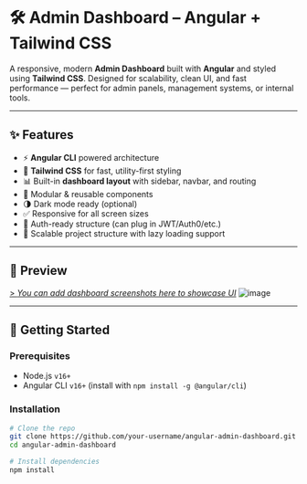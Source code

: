 # 🛠️ Admin Dashboard – Angular + Tailwind CSS

A responsive, modern **Admin Dashboard** built with **Angular** and styled using **Tailwind CSS**. Designed for scalability, clean UI, and fast performance — perfect for admin panels, management systems, or internal tools.

---

## ✨ Features

- ⚡ **Angular CLI** powered architecture
- 🎨 **Tailwind CSS** for fast, utility-first styling
- 📊 Built-in **dashboard layout** with sidebar, navbar, and routing
- 🧩 Modular & reusable components
- 🌗 Dark mode ready (optional)
- ✅ Responsive for all screen sizes
- 🔐 Auth-ready structure (can plug in JWT/Auth0/etc.)
- 🧱 Scalable project structure with lazy loading support

---

## 📸 Preview

[> _You can add dashboard screenshots here to showcase UI_](https://bookdev-angular.vercel.app/sport)
![image](https://github.com/user-attachments/assets/b8b9c4d1-72e3-4998-aa6d-dec36a526f0b)


---

## 🚀 Getting Started

### Prerequisites

- Node.js `v16+`
- Angular CLI `v16+` (install with `npm install -g @angular/cli`)

### Installation

```bash
# Clone the repo
git clone https://github.com/your-username/angular-admin-dashboard.git
cd angular-admin-dashboard

# Install dependencies
npm install
